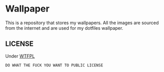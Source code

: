 # Wallpaper

This is a repository that stores my wallpapers. All the images are sourced from the internet and are used for my dotfiles wallpaper.

## LICENSE

Under [WTFPL](https://www.wtfpl.net/about/)

```plaintext
DO WHAT THE FUCK YOU WANT TO PUBLIC LICENSE
```
